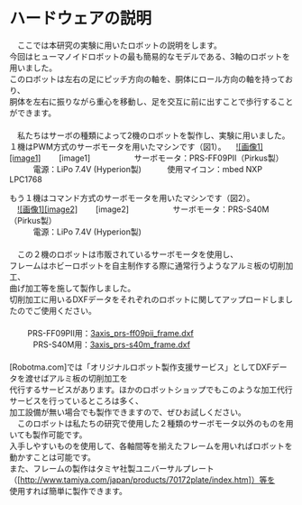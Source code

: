 ハードウェアの説明
==================
　ここでは本研究の実験に用いたロボットの説明をします。  
今回はヒューマノイドロボットの最も簡易的なモデルである、3軸のロボットを用いました。  
このロボットは左右の足にピッチ方向の軸を、胴体にロール方向の軸を持っており、  
胴体を左右に振りながら重心を移動し、足を交互に前に出すことで歩行することができます。  
　  
　私たちはサーボの種類によって2機のロボットを製作し、実験に用いました。  
１機はPWM方式のサーボモータを用いたマシンです（図1）。 
　[![画像1][image1]]()
　　[image1]
　　
　　　サーボモータ：PRS-FF09PⅡ（Pirkus製）  
　　　電源：LiPo 7.4V (Hyperion製) 
　　　使用マイコン：mbed NXP LPC1768  

もう１機はコマンド方式のサーボモータを用いたマシンです（図2）。  
　[![画像1][image2]]()
　　[image2]
　　
　　　サーボモータ：PRS-S40M（Pirkus製）  
　　　電源：LiPo 7.4V  (Hyperion製)  
　  
　この２機のロボットは市販されているサーボモータを使用し、  
フレームはホビーロボットを自主制作する際に通常行うようなアルミ板の切削加工、  
曲げ加工等を施して製作しました。    
切削加工に用いるDXFデータをそれぞれのロボットに関してアップロードしましたのでご使用ください。  
　  
　  　PRS-FF09PⅡ用：[3axis_prs-ff09pii_frame.dxf]()  
　　　PRS-S40M用：[3axis_prs-s40m_frame.dxf]()  
　  
[Robotma.com]では「オリジナルロボット製作支援サービス」としてDXFデータを渡せばアルミ板の切削加工を  
代行するサービスがあります。ほかのロボットショップでもこのような加工代行サービスを行っているところは多く、  
加工設備が無い場合でも製作できますので、ぜひお試しください。  
　このロボットは私たちの研究で使用した２種類のサーボモータ以外のものを用いても製作可能です。  
入手しやすいものを使用して、各軸間等を揃えたフレームを用いればロボットを動かすことは可能です。  
また、フレームの製作はタミヤ社製ユニバーサルプレート（[http://www.tamiya.com/japan/products/70172plate/index.htm]）等を  
使用すれば簡単に製作できます。　　


